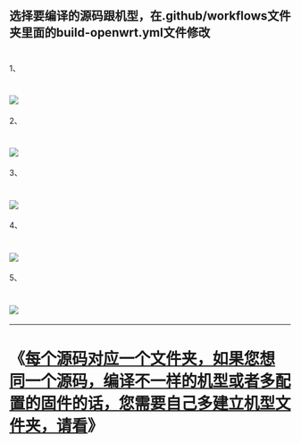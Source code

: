 ## 选择要编译的源码跟机型，在.github/workflows文件夹里面的build-openwrt.yml文件修改
#
1、
# <img src="https://github.com/kurumiess/OP_README/blob/master/MD/doc/yuanma1.png" />
2、
# <img src="https://github.com/kurumiess/OP_README/blob/master/MD/doc/yuanma2.png" />
3、
# <img src="https://github.com/kurumiess/OP_README/blob/master/MD/doc/yuanma3.png" />
4、
# <img src="https://github.com/kurumiess/OP_README/blob/master/MD/doc/322.png" />
5、
# <img src="https://github.com/kurumiess/OP_README/blob/master/MD/doc/yuanma5.png" />

---
#
# 《[每个源码对应一个文件夹，如果您想同一个源码，编译不一样的机型或者多配置的固件的话，您需要自己多建立机型文件夹，请看](https://github.com/kurumiess/OP_README/blob/master/MD/jlck.md)》
